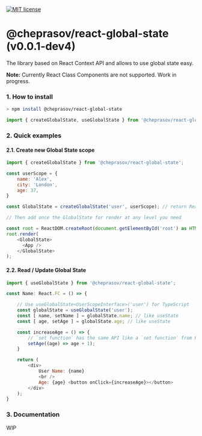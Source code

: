 [![MIT license](http://img.shields.io/badge/license-MIT-brightgreen.svg)](http://opensource.org/licenses/MIT)

@cheprasov/react-global-state (v0.0.1-dev4)
=========

The library based on React Context API and allows to use global state easy.

**Note:** Currently React Class Components are not supported. Work in progress.

### 1. How to install

```bash
> npm install @cheprasov/react-global-state
```

```javascript
import { createGlobalState, useGlobalState } from '@cheprasov/react-global-state';
```

### 2. Quick examples

#### 2.1. Create new Global State scope

```javascript
import { createGlobalState } from '@cheprasov/react-global-state';

const userScope = {
    name: 'Alex',
    city: 'London',
    age: 37,
}

const GlobalState = createGlobalState('user', userScope); // return React.FunctionComponent

// Then add once the GlobalState for render at any level you need

const root = ReactDOM.createRoot(document.getElementById('root') as HTMLElement);
root.render(
    <GlobalState>
      <App />
    </GlobalState>
);

```

#### 2.2. Read / Update Global State
```javascript
import { useGlobalState } from '@cheprasov/react-global-state';

const Name: React.FC = () => {

    // Use useGlobalState<UserScopeInterface>('user') for TypeScript
    const globalState = useGlobalState('user');
    const [ name, setName ] = globalState.name; // like useState
    const [ age, setAge ] = globalState.age; // like useState

    const increaseAge = () => {
        // `set function` has the same API like a `set function` from React.useState()
        setAge((age) => age + 1);
    }

    return (
        <div>
            User Name: {name}
            <br />
            Age: {age} <button onClick={increaseAge}></button>
        </div>
    );
}
```

### 3. Documentation

WIP
